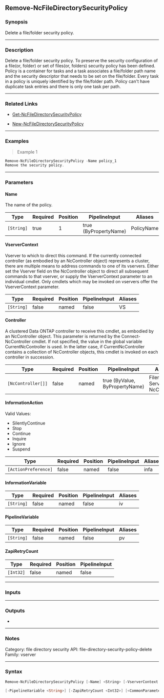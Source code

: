 Remove-NcFileDirectorySecurityPolicy
------------------------------------

### Synopsis
Delete a file/folder security policy.

---

### Description

Delete a file/folder security policy. To preserve the security configuration of a file(or, folder) or set of files(or, folders) security policy has been defined. Policy is a container for tasks and a task associates a file/folder path name and the security descriptor that needs to be set on the file/folder. Every task in a policy is uniquely identified by the file/folder path. Policy can't have duplicate task entries and there is only one task per path.

---

### Related Links
* [Get-NcFileDirectorySecurityPolicy](Get-NcFileDirectorySecurityPolicy)

* [New-NcFileDirectorySecurityPolicy](New-NcFileDirectorySecurityPolicy)

---

### Examples
> Example 1

```PowerShell
Remove-NcFileDirectorySecurityPolicy -Name policy_1
Remove the security policy.
```

---

### Parameters
#### **Name**
The name of the policy.

|Type      |Required|Position|PipelineInput        |Aliases   |
|----------|--------|--------|---------------------|----------|
|`[String]`|true    |1       |true (ByPropertyName)|PolicyName|

#### **VserverContext**
Vserver to which to direct this command.  If the currently connected controller (as embodied by an NcController object) represents a cluster, there are multiple means to address commands to one of its vservers.  Either set the Vserver field on the NcController object to direct all subsequent commands to that vserver, or supply the VserverContext parameter to an individual cmdlet.  Only cmdlets which may be invoked on vservers offer the VserverContext parameter.

|Type      |Required|Position|PipelineInput|Aliases|
|----------|--------|--------|-------------|-------|
|`[String]`|false   |named   |false        |VS     |

#### **Controller**
A clustered Data ONTAP controller to receive this cmdlet, as embodied by an NcController object.  This parameter is returned by the Connect-NcController cmdlet.  If not specified, the value in the global variable CurrentNcController is used.  In the latter case, if CurrentNcController contains a collection of NcController objects, this cmdlet is invoked on each controller in succession.

|Type              |Required|Position|PipelineInput                 |Aliases                          |
|------------------|--------|--------|------------------------------|---------------------------------|
|`[NcController[]]`|false   |named   |true (ByValue, ByPropertyName)|Filer<br/>Server<br/>NcController|

#### **InformationAction**

Valid Values:

* SilentlyContinue
* Stop
* Continue
* Inquire
* Ignore
* Suspend

|Type                |Required|Position|PipelineInput|Aliases|
|--------------------|--------|--------|-------------|-------|
|`[ActionPreference]`|false   |named   |false        |infa   |

#### **InformationVariable**

|Type      |Required|Position|PipelineInput|Aliases|
|----------|--------|--------|-------------|-------|
|`[String]`|false   |named   |false        |iv     |

#### **PipelineVariable**

|Type      |Required|Position|PipelineInput|Aliases|
|----------|--------|--------|-------------|-------|
|`[String]`|false   |named   |false        |pv     |

#### **ZapiRetryCount**

|Type     |Required|Position|PipelineInput|
|---------|--------|--------|-------------|
|`[Int32]`|false   |named   |false        |

---

### Inputs

---

### Outputs
* 

---

### Notes
Category: file directory security
API: file-directory-security-policy-delete
Family: vserver

---

### Syntax
```PowerShell
Remove-NcFileDirectorySecurityPolicy [-Name] <String> [-VserverContext <String>] [-Controller <NcController[]>] [-InformationAction <ActionPreference>] [-InformationVariable <String>] 
```
```PowerShell
[-PipelineVariable <String>] [-ZapiRetryCount <Int32>] [<CommonParameters>]
```
